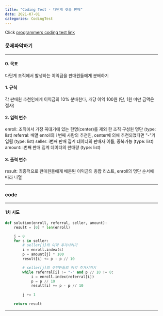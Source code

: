 ```yaml
---
title: "Coding Test - 다단계 칫솔 판매"
date: 2021-07-01
categories: CodingTest
---
```


Click [programmers coding test link](https://programmers.co.kr/learn/challenges)



### 문제파악하기
___
#### 0. 목표
다단계 조직에서 발생하는 이익금을 판매원들에게 분배하기
#### 1. 규칙
각 판매원 추천인에게 이익금의 10% 분배한다, 개당 이익 100원 (단, 1원 미만 금액은 절사)
#### 2. 입력 변수
enroll: 조직에서 가장 꼭대기에 있는 한명(center)를 제외 한 조직 구성원 명단 (type: list) 
referral: 배열 enroll의 i 번째 사람의 추천인, center에 의해 추천되었다면 "-"기입됨 (type: list)
seller: i번째 판매 집계 데이터의 판매자 이름, 중복가능 (type: list)
amount: i번째 판매 집계 데이터의 판매량 (type: list)
#### 3. 출력 변수
result: 최종적으로 판매원들에게 배분된 이익금의 총합 리스트, enroll의 명단 순서에 따라 나열
___


### code
___
#### 1차 시도 
```python 
def solution(enroll, referral, seller, amount):
    result = [0] * len(enroll)

    j = 0
    for s in seller:
        # seller[j]의 이익 추가시키기
        i = enroll.index(s)
        p = amount[j] * 100
        result[i] += p - p // 10 

        # seller[j]의 추천인들의 이익 추가시키기
        while referral[i] != "-" and p // 10 != 0:
            i = enroll.index(referral[i])
            p = p // 10
            result[i] += p - p // 10 
        
        j += 1
        
    return result
```
___

  
